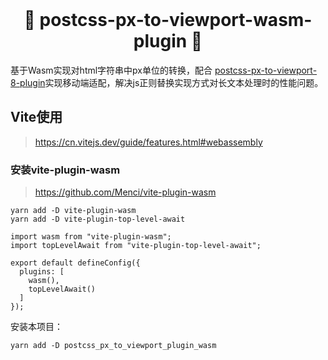 <div align="center">
  <br/>
  <h1>🐺 <b>postcss-px-to-viewport-wasm-plugin 🐺</b></h1>
</div>


基于Wasm实现对html字符串中px单位的转换，配合 [postcss-px-to-viewport-8-plugin](https://www.npmjs.com/package/postcss-px-to-viewport-8-plugin)实现移动端适配，解决js正则替换实现方式对长文本处理时的性能问题。

## Vite使用

> https://cn.vitejs.dev/guide/features.html#webassembly

### 安装vite-plugin-wasm

> https://github.com/Menci/vite-plugin-wasm



```
yarn add -D vite-plugin-wasm
yarn add -D vite-plugin-top-level-await
```

```
import wasm from "vite-plugin-wasm";
import topLevelAwait from "vite-plugin-top-level-await";

export default defineConfig({
  plugins: [
    wasm(),
    topLevelAwait()
  ]
});
```

安装本项目：

```
yarn add -D postcss_px_to_viewport_plugin_wasm
```



